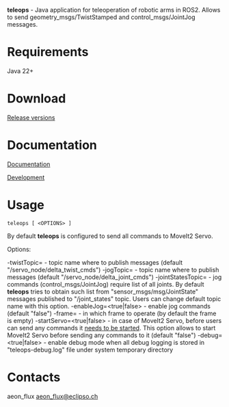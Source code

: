 **teleops** - Java application for teleoperation of robotic arms in ROS2. Allows to send geometry_msgs/TwistStamped and control_msgs/JointJog messages.

# Requirements

Java 22+

# Download

[Release versions](https://github.com/pinorobotics/teleops/teleops/releases)

# Documentation

[Documentation](http://pinoweb.freetzi.com/teleops)

[Development](DEVELOPMENT.md)

# Usage
```
teleops [ <OPTIONS> ]
```
By default **teleops** is configured to send all commands to MoveIt2 Servo.

Options:

-twistTopic=<string> - topic name where to publish messages (default "/servo_node/delta_twist_cmds")
-jogTopic=<string> - topic name where to publish messages (default "/servo_node/delta_joint_cmds")
-jointStatesTopic=<string> - jog commands (control_msgs/JointJog) require list of all joints. By default **teleops** tries to obtain such list from "sensor_msgs/msg/JointState" messages published to "/joint_states" topic. Users can change default topic name with this option.
-enableJog=<true|false> - enable jog commands (default "false")
-frame=<string> - in which frame to operate (by default the frame is empty)
-startServo=<true|false> - in case of MoveIt2 Servo, before users can send any commands it [needs to be started](https://moveit.picknik.ai/humble/doc/examples/realtime_servo/realtime_servo_tutorial.html#launching-a-servo-node). This option allows to start MoveIt2 Servo before sending any commands to it (default "false")
-debug=<true|false> - enable debug mode when all debug logging is stored in "teleops-debug.log" file under system temporary directory

# Contacts

aeon_flux <aeon_flux@eclipso.ch>
